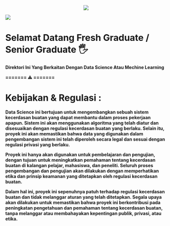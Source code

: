 <p align="center">
<a href="https://github.com/gandalfmuda"><img src="https://readme-typing-svg.herokuapp.com/?lines=Data+Scientist+A.I.;Web+Apps+Developer;Research+Data&font=Orbitron&size=35&duration=3500&pause=500&center=true&width=500&height=50&color=00CED1"></a>

![](https://github.com/gandalfmuda/Data-Scientis-mastery/blob/main/40e56914-a872-4a62-b570-2c9f556ed3e7_777x437.gif)

# Selamat Datang Fresh Graduate / Senior Graduate 🖐️
	



**Direktori Ini Yang Berkaitan Dengan Data Science Atau Mechine Learning**

**======= ⚠️ =======**
# Kebijakan & Regulasi :

**Data Science ini bertujuan untuk mengembangkan sebuah sistem kecerdasan buatan yang dapat membantu dalam proses pekerjaan apapun. Sistem ini akan menggunakan algoritma yang telah diatur dan disesuaikan dengan regulasi kecerdasan buatan yang berlaku. Selain itu, proyek ini akan memastikan bahwa data yang digunakan dalam pengembangan sistem ini telah diperoleh secara legal dan sesuai dengan regulasi privasi yang berlaku.**

**Proyek ini hanya akan digunakan untuk pembelajaran dan pengujian, dengan tujuan untuk meningkatkan pemahaman tentang kecerdasan buatan di kalangan pelajar, mahasiswa, dan peneliti. Seluruh proses pengembangan dan pengujian akan dilakukan dengan memperhatikan etika dan prinsip keamanan yang ditetapkan oleh regulasi kecerdasan buatan.**

**Dalam hal ini, proyek ini sepenuhnya patuh terhadap regulasi kecerdasan buatan dan tidak melanggar aturan yang telah ditetapkan. Segala upaya akan dilakukan untuk memastikan bahwa proyek ini berkontribusi pada peningkatan pengetahuan dan pemahaman tentang kecerdasan buatan, tanpa melanggar atau membahayakan kepentingan publik, privasi, atau etika.**
